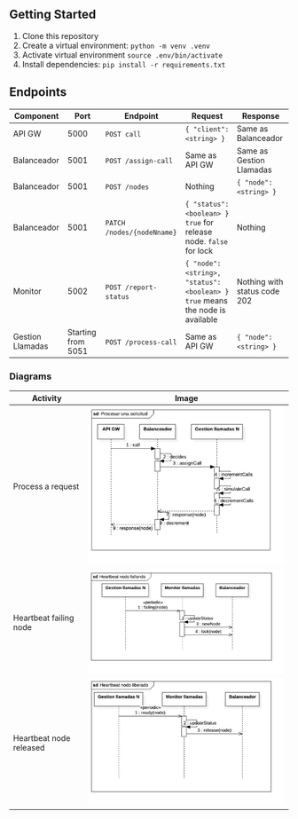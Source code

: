 ## Getting Started

1. Clone this repository
2. Create a virtual environment: `python -m venv .venv`
3. Activate virtual environment `source .env/bin/activate`
4. Install dependencies: `pip install -r requirements.txt`

## Endpoints

| Component        | Port      | Endpoint                   | Request | Response |
|------------------|-----------|----------------------|---------|----------|
| API GW           | 5000      |`POST call`                | `{ "client": <string> }` | Same as Balanceador |
| Balanceador      | 5001      | `POST /assign-call`        | Same as API GW | Same as Gestion Llamadas |
| Balanceador      | 5001      | `POST /nodes` | Nothing    | `{ "node": <string> }` |
| Balanceador      | 5001      | `PATCH /nodes/{nodeNname}` | `{ "status": <boolean> }` `true` for release node. `false` for lock | Nothing |
| Monitor          | 5002      | `POST /report-status`      | `{ "node": <string>, "status": <boolean> }` `true` means the node is available | Nothing with status code 202 |
| Gestion Llamadas | Starting from 5051 | `POST /process-call`       | Same as API GW | `{ "node": <string> }` |

### Diagrams

| Activity                | Image                                                        |
|-------------------------|--------------------------------------------------------------|
| Process a request       | ![process-request](docs/process-request.jpg)                 |
| Heartbeat failing node  | ![heartbeat-node-failing](docs/heartbeat-node-failing.jpg)   |
| Heartbeat node released | ![heartbeat-node-released](docs/heartbeat-node-released.jpg) |
